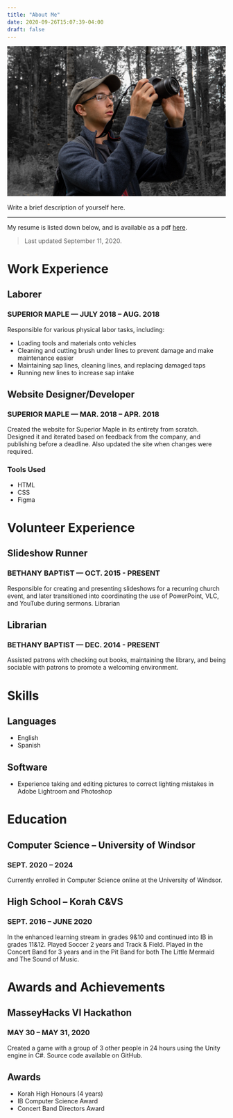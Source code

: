 ```yaml
---
title: "About Me"
date: 2020-09-26T15:07:39-04:00
draft: false
---
```


![Picture of Me](images/profile.png)

Write a brief description of yourself here.

---

My resume is listed down below, and is available as a pdf [here](other/josiahhenson-resume2020-09-11.pdf).

> Last updated September 11, 2020.

# Work Experience
## Laborer
### SUPERIOR MAPLE — JULY 2018 – AUG. 2018
Responsible for various physical labor tasks, including:
- Loading tools and materials onto vehicles
- Cleaning and cutting brush under lines to prevent damage and make maintenance easier
- Maintaining sap lines, cleaning lines, and replacing damaged taps
- Running new lines to increase sap intake

## Website Designer/Developer
### SUPERIOR MAPLE — MAR. 2018 – APR. 2018
Created the website for Superior Maple in its entirety from scratch. Designed it and iterated based on feedback from the company, and publishing before a deadline. Also updated the site when changes were required.
### Tools Used
- HTML
- CSS
- Figma

# Volunteer Experience
## Slideshow Runner
### BETHANY BAPTIST — OCT. 2015 - PRESENT
Responsible for creating and presenting slideshows for a recurring church event, and later transitioned into coordinating the use of PowerPoint, VLC, and YouTube during sermons.
Librarian

## Librarian
### BETHANY BAPTIST — DEC. 2014 - PRESENT
Assisted patrons with checking out books, maintaining the library, and being sociable with patrons to promote a welcoming environment.

# Skills
## Languages
- English
- Spanish

## Software
- Experience taking and editing pictures to correct lighting mistakes in Adobe Lightroom and Photoshop

# Education
## Computer Science – University of Windsor
### SEPT. 2020 – 2024
Currently enrolled in Computer Science online at the University of Windsor.

## High School – Korah C&VS
### SEPT. 2016 – JUNE 2020
In the enhanced learning stream in grades 9&10 and continued into IB in grades 11&12. Played Soccer 2 years and Track & Field. Played in the Concert Band for 3 years and in the Pit Band for both The Little Mermaid and The Sound of Music.

# Awards and Achievements
## MasseyHacks VI Hackathon
### MAY 30 – MAY 31, 2020
Created a game with a group of 3 other people in 24 hours using the Unity engine in C#. Source code available on GitHub.

## Awards
- Korah High Honours (4 years)
- IB Computer Science Award
- Concert Band Directors Award
